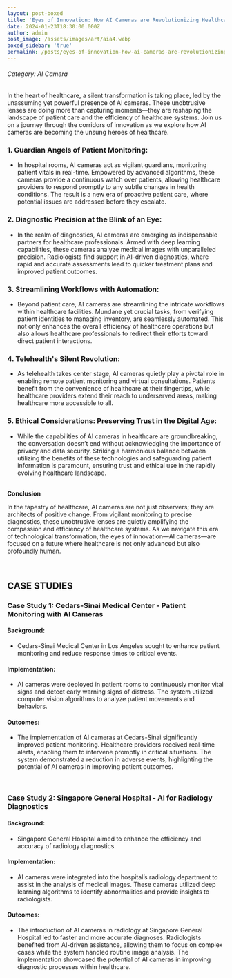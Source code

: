 ```yaml
---
layout: post-boxed
title: 'Eyes of Innovation: How AI Cameras are Revolutionizing Healthcare'
date: 2024-01-23T18:30:00.000Z
author: admin
post_image: /assets/images/art/aia4.webp
boxed_sidebar: 'true'
permalink: /posts/eyes-of-innovation-how-ai-cameras-are-revolutionizing-healthcare
---
```


###### Category: AI Camera

In the heart of healthcare, a silent transformation is taking place, led by the unassuming yet powerful presence of AI cameras. These unobtrusive lenses are doing more than capturing moments—they are reshaping the landscape of patient care and the efficiency of healthcare systems. Join us on a journey through the corridors of innovation as we explore how AI cameras are becoming the unsung heroes of healthcare.

### 1. Guardian Angels of Patient Monitoring:

* In hospital rooms, AI cameras act as vigilant guardians, monitoring patient vitals in real-time. Empowered by advanced algorithms, these cameras provide a continuous watch over patients, allowing healthcare providers to respond promptly to any subtle changes in health conditions. The result is a new era of proactive patient care, where potential issues are addressed before they escalate.

### 2. Diagnostic Precision at the Blink of an Eye:

* In the realm of diagnostics, AI cameras are emerging as indispensable partners for healthcare professionals. Armed with deep learning capabilities, these cameras analyze medical images with unparalleled precision. Radiologists find support in AI-driven diagnostics, where rapid and accurate assessments lead to quicker treatment plans and improved patient outcomes.

### 3. Streamlining Workflows with Automation:

* Beyond patient care, AI cameras are streamlining the intricate workflows within healthcare facilities. Mundane yet crucial tasks, from verifying patient identities to managing inventory, are seamlessly automated. This not only enhances the overall efficiency of healthcare operations but also allows healthcare professionals to redirect their efforts toward direct patient interactions.

### 4. Telehealth's Silent Revolution:

* As telehealth takes center stage, AI cameras quietly play a pivotal role in enabling remote patient monitoring and virtual consultations. Patients benefit from the convenience of healthcare at their fingertips, while healthcare providers extend their reach to underserved areas, making healthcare more accessible to all.

### 5. Ethical Considerations: Preserving Trust in the Digital Age:

* While the capabilities of AI cameras in healthcare are groundbreaking, the conversation doesn’t end without acknowledging the importance of privacy and data security. Striking a harmonious balance between utilizing the benefits of these technologies and safeguarding patient information is paramount, ensuring trust and ethical use in the rapidly evolving healthcare landscape.

<br>
<b>Conclusion</b>
<p>
In the tapestry of healthcare, AI cameras are not just observers; they are architects of positive change. From vigilant monitoring to precise diagnostics, these unobtrusive lenses are quietly amplifying the compassion and efficiency of healthcare systems. As we navigate this era of technological transformation, the eyes of innovation—AI cameras—are focused on a future where healthcare is not only advanced but also profoundly human.
</p>

<br>

## CASE STUDIES

### Case Study 1: Cedars-Sinai Medical Center - Patient Monitoring with AI Cameras

#### Background:

* Cedars-Sinai Medical Center in Los Angeles sought to enhance patient monitoring and reduce response times to critical events.

#### Implementation:

* AI cameras were deployed in patient rooms to continuously monitor vital signs and detect early warning signs of distress. The system utilized computer vision algorithms to analyze patient movements and behaviors.

#### Outcomes:

* The implementation of AI cameras at Cedars-Sinai significantly improved patient monitoring. Healthcare providers received real-time alerts, enabling them to intervene promptly in critical situations. The system demonstrated a reduction in adverse events, highlighting the potential of AI cameras in improving patient outcomes.

<br>

### Case Study 2: Singapore General Hospital - AI for Radiology Diagnostics

#### Background:

* Singapore General Hospital aimed to enhance the efficiency and accuracy of radiology diagnostics.

#### Implementation:

* AI cameras were integrated into the hospital’s radiology department to assist in the analysis of medical images. These cameras utilized deep learning algorithms to identify abnormalities and provide insights to radiologists.

#### Outcomes:

* The introduction of AI cameras in radiology at Singapore General Hospital led to faster and more accurate diagnoses. Radiologists benefited from AI-driven assistance, allowing them to focus on complex cases while the system handled routine image analysis. The implementation showcased the potential of AI cameras in improving diagnostic processes within healthcare.
